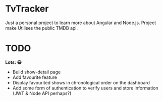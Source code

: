 # TvTracker

Just a personal project to learn more about Angular and Node.js. Project make Utilises the public TMDB api. 

# TODO
**Lots: :grinning:**
- Build show-detail page
- Add favourite feature
- Display favourited shows in chronological order on the dashboard
- Add some form of authentication to verify users and store information (JWT & Node API perhaps?)
